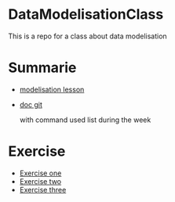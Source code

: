 # DataModelisationClass
This is a repo for a class about data modelisation 

# Summarie
- [modelisation lesson](./modelisation_donnee.md)
- [doc git](./git.md)
  
    with command used list during the week

# Exercise
- [Exercise one](./Exercice/exercice_agriculteur.md)
- [Exercise two](./Exercice/exercice_composant.md)
- [Exercise three](./Exercice/exercice_entreprenariat.md)
